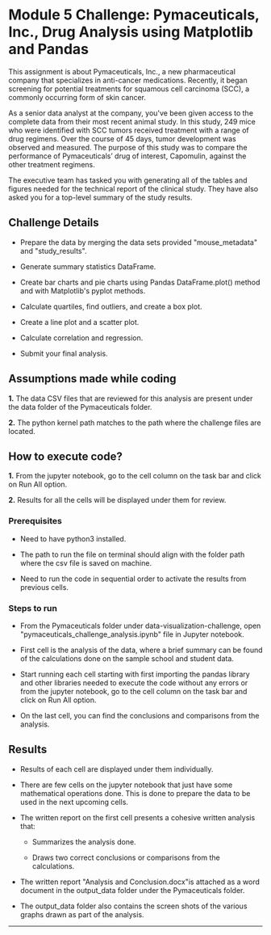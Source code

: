 # Module 5 Challenge: Pymaceuticals, Inc., Drug Analysis using Matplotlib and Pandas

This assignment is about Pymaceuticals, Inc., a new pharmaceutical company that specializes in anti-cancer medications. Recently, it began screening for potential treatments for squamous cell carcinoma (SCC), a commonly occurring form of skin cancer.

As a senior data analyst at the company, you've been given access to the complete data from their most recent animal study. In this study, 249 mice who were identified with SCC tumors received treatment with a range of drug regimens. Over the course of 45 days, tumor development was observed and measured. The purpose of this study was to compare the performance of Pymaceuticals’ drug of interest, Capomulin, against the other treatment regimens.

The executive team has tasked you with generating all of the tables and figures needed for the technical report of the clinical study. They have also asked you for a top-level summary of the study results.

## Challenge Details

* Prepare the data by merging the data sets provided "mouse_metadata" and "study_results".

* Generate summary statistics DataFrame. 

* Create bar charts and pie charts using Pandas DataFrame.plot() method and with Matplotlib's pyplot methods.

* Calculate quartiles, find outliers, and create a box plot.

* Create a line plot and a scatter plot.

* Calculate correlation and regression.

* Submit your final analysis.
 
## Assumptions made while coding

  **1.** The data CSV files that are reviewed for this analysis are present under the data folder of the Pymaceuticals folder.

  **2.** The python kernel path matches to the path where the challenge files are located.

  ## How to execute code?

  **1.** From the jupyter notebook, go to the cell column on the task bar and click on Run All option.
  
  **2.** Results for all the cells will be displayed under them for review.
 

### Prerequisites  
 * Need to have python3 installed.
 
 * The path to run the file on terminal should align with the folder path where the csv file is saved on machine.

 * Need to run the code in sequential order to activate the results from previous cells.

### Steps to run

  * From the Pymaceuticals folder under data-visualization-challenge, open "pymaceuticals_challenge_analysis.ipynb" file in Jupyter notebook.

  * First cell is the analysis of the data, where a brief summary can be found of the calculations done on the sample school and student data. 

  * Start running each cell starting with first importing the pandas library and other libraries needed to execute the code without any errors or from the jupyter 
    notebook, go to the cell column on the task bar and click on Run All option.

  * On the last cell, you can find the conclusions and comparisons from the analysis.

## Results 
 * Results of each cell are displayed under them individually.

 * There are few cells on the jupyter notebook that just have some mathematical operations done. This is done to prepare the data to be used in the next upcoming cells.

 * The written report on the first cell presents a cohesive written analysis that: 

    - Summarizes the analysis done.

    - Draws two correct conclusions or comparisons from the calculations.

  * The written report "Analysis and Conclusion.docx"is attached as a word document in the output_data folder under the Pymaceuticals folder.

  * The output_data folder also contains the screen shots of the various graphs drawn as part of the analysis.

---